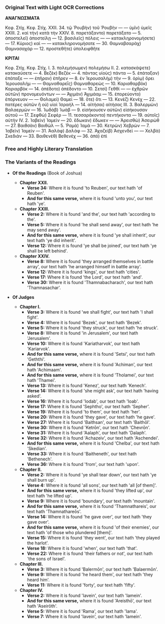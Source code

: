 ### Original Text with Light OCR Corrections

**ΑΝΑΓΝΩΣΜΑΤΑ**

Κεφ. Στίχ.                                Κεφ. Στίχ.
ΧΧII. 34. τῷ Ῥουβὴν) τοῦ Ῥουβὴν         — — ὑμῖν) ὑμεῖς
ΧΧIII. 2. καὶ τὴν) κατὰ τὴν             ΧΧIV. 8. παρετάξαντο) παρετάξατο
— 5. ἀποστελεῖ) ἀποστείλῃ                 — 12. βασιλεῖς) πόλεις
— — κατακληρονομήσετε)              — 17. Κύριος) καὶ
— — κατακληρονομήσατε              — 30. Θαμναβσαρὰχ) Θαμνασαχὰρ
— 12. προστεθῆτε) ὑπολειφθῆτε

**ΚΡΙΤΑΙ**

Κεφ. Στίχ.                                Κεφ. Στίχ.
Ι. 3. πολεμήσωμεν) πολεμήσω             ΙΙ. 2. κατασκάψετε) κατακαύσετε
— 4. Βεζὲκ) Βεζὲκ                     — 4. πάντας υἱοὺς) πάντα
— 5. ἐπάταξαν) ἐπάταξε              — — ἐπῆραν) ἐπῆρεν
— 8. ἐν Ἱερουσαλὴμ) τὴν              — 9. ὁρίῳ) ὄρει
    Ἱερουσαλήμ                         — — Θαμναθαρεῒς) Θαμναθαρεὼς
— 10. Καριαθαρβὸκ) Καριαρβὸκ             — 14. ἀπέδοτο) ἀπέδοντο
— 10. Σετσί) Γεθθί                     — — ἐχθρῶν αὐτῶν) προνομευόντων
— — Ἀχιμὰν) Ἀχιμάαμ                     — 15. ἐπορεύοντο) ἐπόρνευον
— — Θολαμεὶ) Θαμεὶ                 — 18. ὅτε) ὅτι
— 13. Κενὲζ) Κενὲχ                     — 22. πατέρες αὐτῶν ἢ οὐ) υἱοὶ Ἰσραήλ
— 14. αἰτήσαι) αἰτήσας              ΙΙΙ. 3. Βαλερμὼν) Βαλαερμὼν
— 16. Ἰωδὰβ) Ἰωὰβ                         — 9. εἰσήκουσεν αὐτῶν) εἰσήκουσαν αὐτοῦ
— 17. Σεφθὼ) Σεφὲρ                 — 11. τεσσαράκοντα) πεντήκοντα
— 19. αὐτοῖς) αὐτὴν                     ΙV. 2. Ἰαβεὶν) Ἰαμεὶν
— 20. ἔδωκαν) ἔδωκεν                 — — Ἀρεισθὼ) Ἀσειρὼθ
— 27. Βαιθσὰν) Βαιθὼλ                     — 5. Ῥαμὰ) Ἰαμὰ
— 30. Κετρὼν) Χεβρὼν                 — 7. Ἰαβεὶν) Ἰαμεὶν
— 31. Ἀαλὰφ) Δαλὰφ
— 32. Ἀχαζεὶβ) Ἀσχενδεὶ
— — Χελβὰ) Σκεδιὰν
— 33. Βαιθενὲθ) Βεθενὲχ
— 36. ἀπὸ) ἐπὶ

### Free and Highly Literary Translation

### The Variants of the Readings

*   **Of the Readings** (Book of Joshua)
    *   **Chapter XXII.**
        *   **Verse 34:** Where it is found 'to Reuben', our text hath 'of Reuben'.
        *   **And for this same verse,** where it is found 'unto you', our text hath 'ye'.
    *   **Chapter XXIII.**
        *   **Verse 2:** Where it is found 'and the', our text hath 'according to the'.
        *   **Verse 5:** Where it is found 'he shall send away', our text hath 'he may send away'.
        *   **And for this same verse,** where it is found 'ye shall inherit', our text hath 'ye did inherit'.
        *   **Verse 12:** Where it is found 'ye shall be joined', our text hath 'ye shall be left behind'.
    *   **Chapter XXIV.**
        *   **Verse 8:** Where it is found 'they arranged themselves in battle array', our text hath 'he arranged himself in battle array'.
        *   **Verse 12:** Where it is found 'kings', our text hath 'cities'.
        *   **Verse 17:** Where it is found 'the Lord', our text hath 'and'.
        *   **Verse 30:** Where it is found 'Thamnabacharach', our text hath 'Thamnasachar'.

*   **Of Judges**
    *   **Chapter I.**
        *   **Verse 3:** Where it is found 'we shall fight', our text hath 'I shall fight'.
        *   **Verse 4:** Where it is found 'Bezek', our text hath 'Bezek'.
        *   **Verse 5:** Where it is found 'they struck', our text hath 'he struck'.
        *   **Verse 8:** Where it is found 'in Jerusalem', our text hath 'Jerusalem'.
        *   **Verse 10:** Where it is found 'Kariatharvok', our text hath 'Kariarvok'.
        *   **And for this same verse,** where it is found 'Setsi', our text hath 'Geththi'.
        *   **And for this same verse,** where it is found 'Achiman', our text hath 'Achimaam'.
        *   **And for this same verse,** where it is found 'Tholamei', our text hath 'Thamei'.
        *   **Verse 13:** Where it is found 'Kenez', our text hath 'Kenech'.
        *   **Verse 14:** Where it is found 'she might ask', our text hath 'having asked'.
        *   **Verse 16:** Where it is found 'Iodab', our text hath 'Ioab'.
        *   **Verse 17:** Where it is found 'Sephtho', our text hath 'Sepher'.
        *   **Verse 19:** Where it is found 'to them', our text hath 'her'.
        *   **Verse 20:** Where it is found 'they gave', our text hath 'he gave'.
        *   **Verse 27:** Where it is found 'Baithsan', our text hath 'Baithōl'.
        *   **Verse 30:** Where it is found 'Ketrōn', our text hath 'Chevrōn'.
        *   **Verse 31:** Where it is found 'Aalaph', our text hath 'Dalaph'.
        *   **Verse 32:** Where it is found 'Achazeiv', our text hath 'Aschendei'.
        *   **And for this same verse,** where it is found 'Chelba', our text hath 'Skedian'.
        *   **Verse 33:** Where it is found 'Baitheneth', our text hath 'Bethenech'.
        *   **Verse 36:** Where it is found 'from', our text hath 'upon'.
    *   **Chapter II.**
        *   **Verse 2:** Where it is found 'ye shall tear down', our text hath 'ye shall burn up'.
        *   **Verse 4:** Where it is found 'all sons', our text hath 'all [of them]'.
        *   **And for this same verse,** where it is found 'they lifted up', our text hath 'he lifted up'.
        *   **Verse 9:** Where it is found 'boundary', our text hath 'mountain'.
        *   **And for this same verse,** where it is found 'Thamnathareis', our text hath 'Thamnathareōs'.
        *   **Verse 14:** Where it is found 'he gave over', our text hath 'they gave over'.
        *   **And for this same verse,** where it is found 'of their enemies', our text hath 'of those who plundered [them]'.
        *   **Verse 15:** Where it is found 'they went', our text hath 'they played the harlot'.
        *   **Verse 18:** Where it is found 'when', our text hath 'that'.
        *   **Verse 22:** Where it is found 'their fathers or not', our text hath 'the sons of Israel'.
    *   **Chapter III.**
        *   **Verse 3:** Where it is found 'Balermōn', our text hath 'Balaermōn'.
        *   **Verse 9:** Where it is found 'he heard them', our text hath 'they heard him'.
        *   **Verse 11:** Where it is found 'forty', our text hath 'fifty'.
    *   **Chapter IV.**
        *   **Verse 2:** Where it is found 'Iavein', our text hath 'Iamein'.
        *   **And for this same verse,** where it is found 'Areisthō', our text hath 'Aseirōth'.
        *   **Verse 5:** Where it is found 'Rama', our text hath 'Iama'.
        *   **Verse 7:** Where it is found 'Iavein', our text hath 'Iamein'.